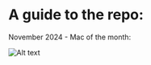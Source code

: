 # A guide to the repo:

November 2024 - Mac of the month:

![Alt text](https://github.com/beewaterlabs/MacBook_Code_Bunker/blob/main/Mac-DeMarco.png)

